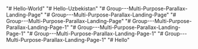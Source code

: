 "# Hello-World" 
"# Hello-Uzbekistan" 
"# Group---Multi-Purpose-Parallax-Landing-Page" 
"# Group---Multi-Purpose-Parallax-Landing-Page" 
"# Group---Multi-Purpose-Parallax-Landing-Page" 
"# Group---Multi-Purpose-Parallax-Landing-Page-1" 
"# Group---Multi-Purpose-Parallax-Landing-Page-1" 
"# Group---Multi-Purpose-Parallax-Landing-Page-1" 
"# Group---Multi-Purpose-Parallax-Landing-Page-1" 
"# Hello" 
